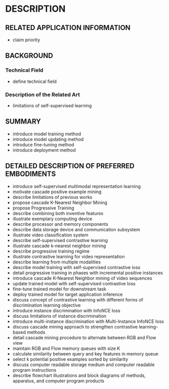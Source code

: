 # DESCRIPTION

## RELATED APPLICATION INFORMATION

- claim priority

## BACKGROUND

### Technical Field

- define technical field

### Description of the Related Art

- limitations of self-supervised learning

## SUMMARY

- introduce model training method
- introduce model updating method
- introduce fine-tuning method
- introduce deployment method

## DETAILED DESCRIPTION OF PREFERRED EMBODIMENTS

- introduce self-supervised multimodal representation learning
- motivate cascade positive example mining
- describe limitations of previous works
- propose cascade K-Nearest Neighbor Mining
- propose Progressive Training
- describe combining both inventive features
- illustrate exemplary computing device
- describe processor and memory components
- describe data storage device and communication subsystem
- illustrate video classification system
- describe self-supervised contrastive learning
- illustrate cascade k-nearest neighbor mining
- describe progressive training regime
- illustrate contrastive learning for video representation
- describe learning from multiple modalities
- describe model training with self-supervised contrastive loss
- detail progressive training in phases with incremental positive instances
- introduce cascade K-Nearest Neighbor mining of video sequences
- update trained model with self-supervised contrastive loss
- fine-tune trained model for downstream task
- deploy trained model for target application inference
- discuss concept of contrastive learning with different forms of discrimination learning objective
- introduce instance discrimination with InfoNCE loss
- discuss limitations of instance discrimination
- introduce multi-instance discrimination with Multi-Instance InfoNCE loss
- discuss cascade mining approach to strengthen contrastive learning-based methods
- detail cascade mining procedure to alternate between RGB and Flow view
- maintain RGB and Flow memory queues with size K
- calculate similarity between query and key features in memory queue
- select k potential positive examples sorted by similarity
- discuss computer readable storage medium and computer readable program instructions
- describe flowchart illustrations and block diagrams of methods, apparatus, and computer program products

